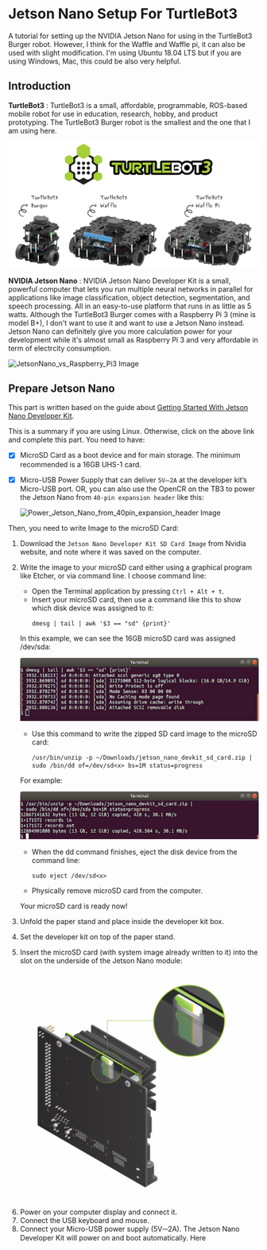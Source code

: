# Jetson Nano Setup For TurtleBot3 
A tutorial for setting up the NVIDIA Jetson Nano for using in the TurtleBot3 Burger robot. However, I think for the Waffle and Waffle pi, it can also be used with slight modification.
I'm using Ubuntu 18.04 LTS but if you are using Windows, Mac, this could be also very helpful.

## Introduction
**TurtleBot3** : TurtleBot3 is a small, affordable, programmable, ROS-based mobile robot for use in education, research, hobby, and product prototyping. The TurtleBot3 Burger robot is the smallest and the one that I am using here.

![Turtlebot3 Image](./Images/Turtlebot3.png)

**NVIDIA Jetson Nano** : NVIDIA Jetson Nano Developer Kit is a small, powerful computer that lets you run multiple neural networks in parallel for applications like image classification, object detection, segmentation, and speech processing. All in an easy-to-use platform that runs in as little as 5 watts. Although the TurtleBot3 Burger comes with a Raspberry Pi 3 (mine is model B+), I don't want to use it and want to use a Jetson Nano instead. Jetson Nano can definitely give you more calculation power for your development while it's almost small as Raspberry Pi 3 and very affordable in term of electrcity consumption.

![JetsonNano_vs_Raspberry_Pi3 Image](./Images/JetsonNano_vs_Raspberry_Pi3.png)

## Prepare Jetson Nano
This part is written based on the guide about [Getting Started With Jetson Nano Developer Kit](https://developer.nvidia.com/embedded/learn/get-started-jetson-nano-devkit).

This is a summary if you are using Linux. Otherwise, click on the above link and complete this part. 
You need to have:
- [x] MicroSD Card as a boot device and for main storage. The minimum recommended is a 16GB UHS-1 card.
- [x] Micro-USB Power Supply that can deliver `5V⎓2A` at the developer kit’s Micro-USB port. OR, you can also use the OpenCR on the TB3 to power the Jetson Nano from `40-pin expansion header` like this:

    ![Power_Jetson_Nano_from_40pin_expansion_header Image](./Images/Power_Jetson_Nano_from_40pin_expansion_header.png)

Then, you need to write Image to the microSD Card:

1. Download the `Jetson Nano Developer Kit SD Card Image` from Nvidia website, and note where it was saved on the computer.
2. Write the image to your microSD card either using a graphical program like Etcher, or via command line. I choose command line:
    - Open the Terminal application by pressing `Ctrl + Alt + t`.
    - Insert your microSD card, then use a command like this to show which disk device was assigned to it:
        ```
        dmesg | tail | awk '$3 == "sd" {print}'
        ```
    In this example, we can see the 16GB microSD card was assigned /dev/sda:

    ![Jetson_Nano-Getting_Started-Linux-Terminal_Disk_Assign Image](./Images/Jetson_Nano-Getting_Started-Linux-Terminal_Disk_Assign.png)

    - Use this command to write the zipped SD card image to the microSD card:
        ```
        /usr/bin/unzip -p ~/Downloads/jetson_nano_devkit_sd_card.zip | sudo /bin/dd of=/dev/sd<x> bs=1M status=progress
        ```
    For example:

    ![Jetson_Nano-Getting_Started-Linux-Terminal_Disk_Write Image](./Images/Jetson_Nano-Getting_Started-Linux-Terminal_Disk_Write.png)

    - When the dd command finishes, eject the disk device from the command line:
        ```
        sudo eject /dev/sd<x>
        ```
    - Physically remove microSD card from the computer.

    Your microSD card is ready now!

3. Unfold the paper stand and place inside the developer kit box.
4. Set the developer kit on top of the paper stand.
5. Insert the microSD card (with system image already written to it) into the slot on the underside of the Jetson Nano module:

![Jetson_Nano-Getting_Started-Setup-Insert_microSD-B01 Image](./Images/Jetson_Nano-Getting_Started-Setup-Insert_microSD-B01.png)

6. Power on your computer display and connect it.
7. Connect the USB keyboard and mouse.
8. Connect your Micro-USB power supply (5V⎓2A). The Jetson Nano Developer Kit will power on and boot automatically. Here


